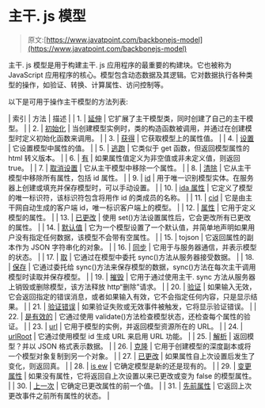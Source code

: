 # 主干. js 模型

> 原文:[https://www.javatpoint.com/backbonejs-model](https://www.javatpoint.com/backbonejs-model)

主干. js 模型是用于构建主干. js 应用程序的最重要的构建块。它也被称为 JavaScript 应用程序的核心。模型包含动态数据及其逻辑。它对数据执行各种类型的操作，如验证、转换、计算属性、访问控制等。

以下是可用于操作主干模型的方法列表:

| 索引 | 方法 | 描述 |
| 1. | [延伸](backbonejs-model-extend) | 它扩展了主干模型类，同时创建了自己的主干模型。 |
| 2. | [初始化](backbonejs-model-initialize) | 当创建模型实例时，类的构造函数被调用，并通过在创建模型时定义初始化函数来调用。 |
| 3. | [获得](backbonejs-model-get) | 它获取模型上的属性值。 |
| 4. | [设置](backbonejs-model-set) | 它设置模型中属性的值。 |
| 5. | [逃跑](backbonejs-model-escape) | 它类似于 get 函数，但返回模型属性的 html 转义版本。 |
| 6. | [有](backbonejs-model-has) | 如果属性值定义为非空值或非未定义值，则返回 true。 |
| 7. | [取消设置](backbonejs-model-unset) | 它从主干模型中移除一个属性。 |
| 8. | [清除](backbonejs-model-clear) | 它从主干模型中移除所有属性，包括 id 属性。 |
| 9. | [id](backbonejs-model-id) | 用于唯一识别模型实体。在服务器上创建或填充并保存模型时，可以手动设置。 |
| 10. | [ida 属性](backbonejs-model-idattribute) | 它定义了模型的唯一标识符，该标识符包含将用作 id 的类成员的名称。 |
| 11. | [cid](backbonejs-model-cid) | 它是由主干网自动生成的客户端 id，唯一标识客户端上的模型。 |
| 12. | [属性](backbonejs-model-attributes) | 它用于定义模型的属性。 |
| 13. | [已更改](backbonejs-model-changed) | 使用 set()方法设置属性后，它会更改所有已更改的属性。 |
| 14. | [默认值](backbonejs-model-defaults) | 它为一个模型设置了一个默认值，并简单地声明如果用户没有指定任何数据，该模型不会带有空属性。 |
| 15. | tojson | 它返回属性的副本作为 JSON 字符串化的对象。 |
| 16. | [同步](backbonejs-model-sync) | 它用于与服务器通信，并表示模型的状态。 |
| 17. | [取](backbonejs-model-fetch) | 它通过在模型中委托 sync()方法从服务器接受数据。 |
| 18. | [保存](backbonejs-model-save) | 它通过委托给 sync()方法来保存模型的数据，sync()方法在每次主干调用模型时读取并保存模型。 |
| 19. | [摧毁](backbonejs-model-destroy) | 它用于通过使用主干. sync 方法从服务器上销毁或删除模型，该方法释放 http“删除”请求。 |
| 20. | [验证](backbonejs-model-validate) | 如果输入无效，它会返回指定的错误消息，或者如果输入有效，它不会指定任何内容，只是显示结果。 |
| 21. | [验证错误](backbonejs-model-validationerror) | 如果验证失败或无效事件被触发，它将显示验证错误。 |
| 22. | [是有效的](backbonejs-model-isvalid) | 它通过使用 validate()方法检查模型状态，还检查每个属性的验证。 |
| 23. | [url](backbonejs-model-url) | 它用于模型的实例，并返回模型资源所在的 URL。 |
| 24. | [urlRoot](backbonejs-model-urlroot) | 它通过使用模型 id 生成 URL 来启用 URL 功能。 |
| 25. | [解析](backbonejs-model-parse) | 返回模型？并以 JSON 格式表示数据。 |
| 26. | [克隆](backbonejs-model-clone) | 它用于创建模型的深度副本或将一个模型对象复制到另一个对象。 |
| 27. | [已更改](backbonejs-model-haschanged) | 如果属性自上次设置后发生了变化，则返回真。 |
| 28. | [is ew](backbonejs-model-isnew) | 它确定模型是新的还是现有的。 |
| 29. | [变更属性](backbonejs-model-changedattributes) | 如果没有属性，它将返回自上次设置以来已更改或变为 false 的模型属性。 |
| 30. | [上一次](backbonejs-model-previous) | 它确定已更改属性的前一个值。 |
| 31. | [先前属性](backbonejs-model-previousattributes) | 它返回上次更改事件之前所有属性的状态。 |